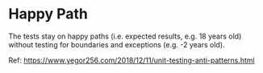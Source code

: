 # Happy Path

The tests stay on happy paths (i.e. expected results, e.g. 18 years old) without testing for boundaries and exceptions (e.g. -2 years old).

Ref: https://www.yegor256.com/2018/12/11/unit-testing-anti-patterns.html
